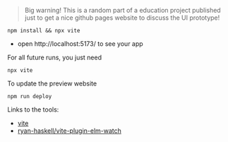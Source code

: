 > Big warning! This is a random part of a education project published just to get a nice github pages website to discuss the UI prototype!

```shell
npm install && npx vite
```
  - open http://localhost:5173/ to see your app

For all future runs, you just need
```shell
npx vite
```

To update the preview website
```shell
npm run deploy
```

Links to the tools:
  - [vite](https://vitejs.dev/)
  - [ryan-haskell/vite-plugin-elm-watch](https://github.com/ryan-haskell/vite-plugin-elm-watch)
